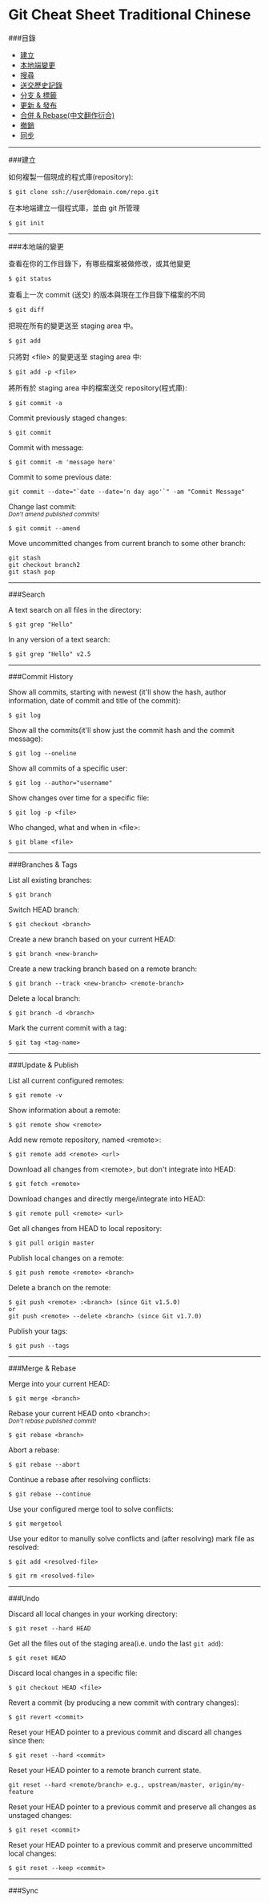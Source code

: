 Git Cheat Sheet Traditional Chinese
===============


###目錄
* [建立](#建立)
* [本地端變更](#本地端-變更)
* [搜尋](#搜尋)
* [送交歷史記錄](#送交-歷史紀錄)
* [分支 & 標籤](#分支--標籤)
* [更新 & 發布](#更新--發布)
* [合併 & Rebase(中文翻作衍合)](#合併--衍合)
* [撤銷](#撤銷)
* [同步](#同步)

<hr>
###建立

如何複製一個現成的程式庫(repository):
```
$ git clone ssh://user@domain.com/repo.git
```

在本地端建立一個程式庫，並由 git 所管理
```
$ git init
```

<hr>
###本地端的變更

查看在你的工作目錄下，有哪些檔案被做修改，或其他變更
```
$ git status
```

查看上一次 commit (送交) 的版本與現在工作目錄下檔案的不同
```
$ git diff
```

把現在所有的變更送至 staging area 中。
```
$ git add
```

只將對 &lt;file&gt; 的變更送至 staging area 中:
```
$ git add -p <file>
```

將所有於 staging area 中的檔案送交 repository(程式庫):
```
$ git commit -a
```

Commit previously staged changes:
```
$ git commit
```

Commit with message:
```
$ git commit -m 'message here'
```

Commit to some previous date:
```
git commit --date="`date --date='n day ago'`" -am "Commit Message"
```

Change last commit:<br>
<em><sub>Don't amend published commits!</sub></em>
```
$ git commit --amend
```
Move uncommitted changes from current branch to some other branch:<br>
```
git stash
git checkout branch2
git stash pop
```

<hr>
###Search

A text search on all files in the directory:
```
$ git grep "Hello"
```

In any version of a text search:
```
$ git grep "Hello" v2.5
```

<hr>
###Commit History

Show all commits, starting with newest (it'll show the hash, author information, date of commit and title of the commit):
```
$ git log
```

Show all the commits(it'll show just the commit hash and the commit message):
```
$ git log --oneline
```

Show all commits of a specific user:
```
$ git log --author="username"
```

Show changes over time for a specific file:
```
$ git log -p <file>
```

Who changed, what and when in &lt;file&gt;:
```
$ git blame <file>
```

<hr>
###Branches & Tags

List all existing branches:
```
$ git branch
```

Switch HEAD branch:
```
$ git checkout <branch>
```

Create a new branch based on your current HEAD:
```
$ git branch <new-branch>
```

Create a new tracking branch based on a remote branch:
```
$ git branch --track <new-branch> <remote-branch>
```

Delete a local branch:
```
$ git branch -d <branch>
```

Mark the current commit with a tag:
```
$ git tag <tag-name>
```

<hr>
###Update & Publish

List all current configured remotes:
```
$ git remote -v
```

Show information about a remote:
```
$ git remote show <remote>
```

Add new remote repository, named &lt;remote&gt;:
```
$ git remote add <remote> <url>
```

Download all changes from &lt;remote&gt;, but don't integrate into HEAD:
```
$ git fetch <remote>
```

Download changes and directly merge/integrate into HEAD:
```
$ git remote pull <remote> <url>
```

Get all changes from HEAD to local repository:
```
$ git pull origin master
```

Publish local changes on a remote:
```
$ git push remote <remote> <branch>
```

Delete a branch on the remote:
```
$ git push <remote> :<branch> (since Git v1.5.0)
or
git push <remote> --delete <branch> (since Git v1.7.0)
```

Publish your tags:
```
$ git push --tags
```

<hr>
###Merge & Rebase

Merge <branch> into your current HEAD:
```
$ git merge <branch>
```

Rebase your current HEAD onto &lt;branch&gt;:<br>
<em><sub>Don't rebase published commit!</sub></em>
```
$ git rebase <branch>
```

Abort a rebase:
```
$ git rebase --abort
```

Continue a rebase after resolving conflicts:
```
$ git rebase --continue
```

Use your configured merge tool to solve conflicts:
```
$ git mergetool
```

Use your editor to manully solve conflicts and (after resolving) mark file as resolved:
```
$ git add <resolved-file>
```
```
$ git rm <resolved-file>
```

<hr>
###Undo

Discard all local changes in your working directory:
```
$ git reset --hard HEAD
```

Get all the files out of the staging area(i.e. undo the last `git add`):
```
$ git reset HEAD
```

Discard local changes in a specific file:
```
$ git checkout HEAD <file>
```

Revert a commit (by producing a new commit with contrary changes):
```
$ git revert <commit>
```

Reset your HEAD pointer to a previous commit and discard all changes since then:
```
$ git reset --hard <commit>
```

Reset your HEAD pointer to a remote branch current state. 
```
git reset --hard <remote/branch> e.g., upstream/master, origin/my-feature
```

Reset your HEAD pointer to a previous commit and preserve all changes as unstaged changes:
```
$ git reset <commit>
```

Reset your HEAD pointer to a previous commit and preserve uncommitted local changes:
```
$ git reset --keep <commit>
```

<hr>
###Sync



